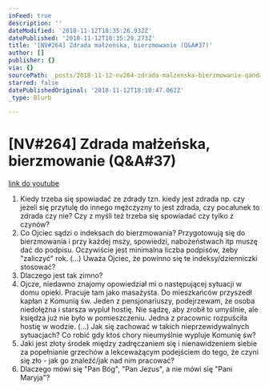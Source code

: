 ```yaml
---
inFeed: true
description: ''
dateModified: '2018-11-12T18:35:26.932Z'
datePublished: '2018-11-12T18:35:29.273Z'
title: '[NV#264] Zdrada małżeńska, bierzmowanie (Q&A#37)'
author: []
publisher: {}
via: {}
sourcePath: _posts/2018-11-12-nv264-zdrada-malzenska-bierzmowanie-qanda37.md
starred: false
datePublishedOriginal: '2018-11-12T18:10:47.062Z'
_type: Blurb

---
```

# \[NV\#264\] Zdrada małżeńska, bierzmowanie (Q&A\#37)
[link do youtube][0]

1. Kiedy trzeba się spowiadać ze zdrady tzn. kiedy jest zdrada np. czy jeżeli się przytulę do innego mężczyzny to jest zdrada, czy pocałunek to zdrada czy nie? Czy z myśli też trzeba się spowiadać czy tylko z czynów?
2. Co Ojciec sądzi o indeksach do bierzmowania? Przygotowują się do bierzmowania i przy każdej mszy, spowiedzi, nabożeństwach itp muszę dać do podpisu. Oczywiście jest minimalna liczba podpisów, żeby "zaliczyć" rok. (...) Uważa Ojciec, że powinno się te indeksy/dzienniczki stosować?
3. Dlaczego jest tak zimno?
4. Ojcze, niedawno znajomy opowiedział mi o następującej sytuacji w domu opieki. Pracuje tam jako masażysta. Do mieszkańców przyszedł kapłan z Komunią św. Jeden z pensjonariuszy, podejrzewam, że osoba niedołężna i starsza wypluł hostię. Nie sądzę, aby zrobił to umyślnie, ale księdza już nie było w pomieszczeniu. Jedna z pracownic rozpuściła hostię w wodzie. (...) Jak się zachować w takich nieprzewidywalnych sytuacjach? Co robić gdy ktoś chory nieumyślnie wypluje Komunię św?
5. Jaki jest złoty środek między zadręczaniem się i nienawidzeniem siebie za popełnianie grzechów a lekceważącym podejściem do tego, że czyni się zło - jak go znaleźć/jak nad nim pracować?
6. Dlaczego mówi się "Pan Bóg", "Pan Jezus", a nie mówi się "Pani Maryja"?

[0]: https://www.youtube.com/watch?v=JBOvXR5yDnI